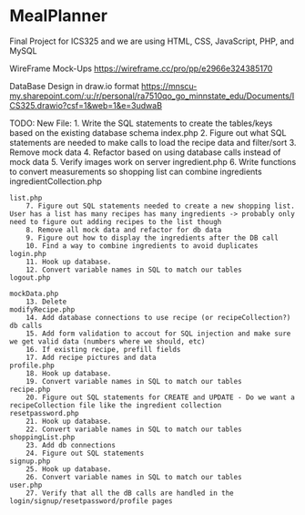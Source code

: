 # MealPlanner
Final Project for ICS325 and we are using HTML, CSS, JavaScript, PHP, and MySQL

WireFrame Mock-Ups
https://wireframe.cc/pro/pp/e2966e324385170

DataBase Design in draw.io format
https://mnscu-my.sharepoint.com/:u:/r/personal/ra7510qo_go_minnstate_edu/Documents/ICS325.drawio?csf=1&web=1&e=3udwaB


TODO:
    New File:
        1. Write the SQL statements to create the tables/keys based on the existing database schema
    index.php
        2. Figure out what SQL statements are needed to make calls to load the recipe data and filter/sort
        3. Remove mock data
        4. Refactor based on using database calls instead of mock data
        5. Verify images work on server
    ingredient.php
        6. Write functions to convert measurements so shopping list can combine ingredients
    ingredientCollection.php
        
    list.php
        7. Figure out SQL statements needed to create a new shopping list.  User has a list has many recipes has many ingredients -> probably only need to figure out adding recipes to the list though 
        8. Remove all mock data and refactor for db data
        9. Figure out how to display the ingredients after the DB call
        10. Find a way to combine ingredients to avoid duplicates
    login.php
        11. Hook up database.
        12. Convert variable names in SQL to match our tables
    logout.php

    mockData.php
        13. Delete
    modifyRecipe.php
        14. Add database connections to use recipe (or recipeCollection?) db calls
        15. Add form validation to accout for SQL injection and make sure we get valid data (numbers where we should, etc)
        16. If existing recipe, prefill fields
        17. Add recipe pictures and data
    profile.php
        18. Hook up database.
        19. Convert variable names in SQL to match our tables
    recipe.php
        20. Figure out SQL statements for CREATE and UPDATE - Do we want a recipeCollection file like the ingredient collection
    resetpassword.php
        21. Hook up database.
        22. Convert variable names in SQL to match our tables
    shoppingList.php
        23. Add db connections
        24. Figure out SQL statements
    signup.php
        25. Hook up database.
        26. Convert variable names in SQL to match our tables
    user.php
        27. Verify that all the dB calls are handled in the login/signup/resetpassword/profile pages
    

